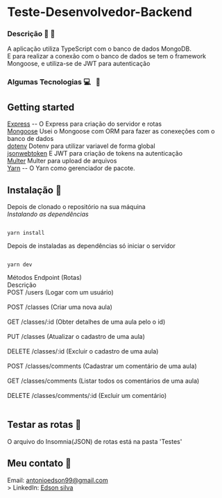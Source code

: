 # Teste-Desenvolvedor-Backend

### Descrição :memo: :page_facing_up:
A aplicação utiliza TypeScript com o banco de dados MongoDB. <br>
E para realizar a conexão com o banco de dados se tem o framework Mongoose, e utiliza-se de JWT para autenticação

### Algumas Tecnologias 💻   &nbsp; :iphone: <br>

## Getting started
[Express](https://expressjs.com/pt-br/) -- O Express para criação do servidor e rotas <br>
[Mongoose](https://www.mongodb.com/) Usei o Mongoose com ORM para fazer as conexeções com o banco de dados <br>
[dotenv](https://www.npmjs.com/package/dotenv) Dotenv para utilizar variavel de forma global <br>
[jsonwebtoken](https://jwt.io/) E JWT para criação de tokens na autenticação <br>
[Multer](https://www.npmjs.com/package/multer) Multer para upload de arquivos <br>
[Yarn](https://yarnpkg.com/) -- O Yarn como gerenciador de pacote. <br>


## Instalação :wrench:
Depois de clonado o repositório na sua máquina<br>
*Instalando as dependências*
```

yarn install

```

Depois de instaladas as dependências só iniciar o servidor<br>
```

yarn dev

```
Métodos	Endpoint (Rotas)	<br>Descrição <br>
POST	/users	(Logar com um usuário) <br><br>
POST	/classes	(Criar uma nova aula) <br><br>
GET	/classes/:id	(Obter detalhes de uma aula pelo o id) <br><br>
PUT	/classes	(Atualizar o cadastro de uma aula)<br><br>
DELETE	/classes/:id	(Excluir o cadastro de uma aula) <br><br>
POST	/classes/comments	(Cadastrar um comentário de uma aula) <br><br>
GET	/classes/comments	(Listar todos os comentários de uma aula) <br><br>
DELETE	/classes/comments/:id	(Excluir um comentário) <br><br>
		


## Testar as rotas :wrench:

O arquivo do Insomnia(JSON) de rotas está na pasta 'Testes'


## Meu contato :wrench:
Email: antonioedson99@gmail.com <br>>
LinkedIn: [Edson silva](https://www.linkedin.com/in/edson-da-silva-882608135/)

